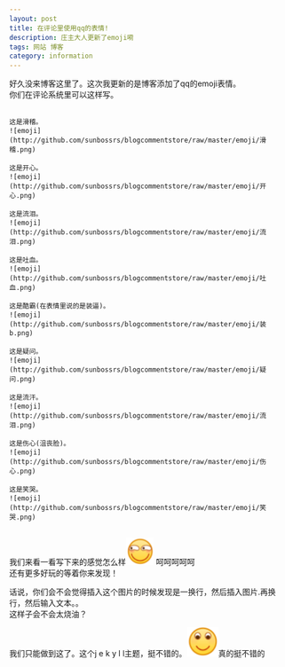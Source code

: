 ```yaml
---
layout: post
title: 在评论里使用qq的表情!
description: 庄主大人更新了emoji嗬
tags: 网站 博客
category: information
---
```

好久没来博客这里了。这次我更新的是博客添加了qq的emoji表情。  
你们在评论系统里可以这样写。  
<pre>
<code class="language-markdown">
这是滑稽。
![emoji](http://github.com/sunbossrs/blogcommentstore/raw/master/emoji/滑稽.png)

这是开心。
![emoji](http://github.com/sunbossrs/blogcommentstore/raw/master/emoji/开心.png) 

这是流泪。
![emoji](http://github.com/sunbossrs/blogcommentstore/raw/master/emoji/流泪.png) 

这是吐血。
![emoji](http://github.com/sunbossrs/blogcommentstore/raw/master/emoji/吐血.png) 

这是酷霸(在表情里说的是装逼)。
![emoji](http://github.com/sunbossrs/blogcommentstore/raw/master/emoji/装b.png) 

这是疑问。
![emoji](http://github.com/sunbossrs/blogcommentstore/raw/master/emoji/疑问.png) 

这是流汗。
![emoji](http://github.com/sunbossrs/blogcommentstore/raw/master/emoji/流泪.png) 

这是伤心(沮丧脸)。
![emoji](http://github.com/sunbossrs/blogcommentstore/raw/master/emoji/伤心.png) 

这是笑哭。
![emoji](http://github.com/sunbossrs/blogcommentstore/raw/master/emoji/笑哭.png) 
</code>
</pre>
我们来看一看写下来的感觉怎么样<img src="//github.com/sunbossrs/blogcommentstore/raw/master/emoji/滑稽.png" width="10%" height="10%" /> 呵呵呵呵呵  
还有更多好玩的等着你来发现！  
  
话说，你们会不会觉得插入这个图片的时候发现是一换行，然后插入图片.再换行，然后输入文本。。  
这样子会不会太烧油？  
  
我们只能做到这了。这个j e k y l l主题，挺不错的。![emoji](//github.com/sunbossrs/blogcommentstore/raw/master/emoji/开心.png)真的挺不错的
